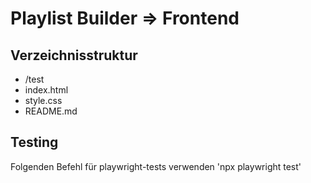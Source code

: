 # Playlist Builder => Frontend

## Verzeichnisstruktur
- /test
- index.html
- style.css
- README.md

## Testing
Folgenden Befehl für playwright-tests verwenden 'npx playwright test'
 

